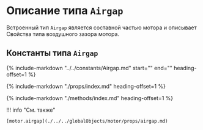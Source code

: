 # Описание типа `Airgap`
Встроенный тип `Airgap` является составной частью мотора и описывает Свойства типа воздушного зазора мотора.

## Константы типа `Airgap`
{%
    include-markdown "../../constants/Airgap.md"
    start="<!--start-->"
    end="<!--end-->"
    heading-offset=1
%}

{%
    include-markdown "./props/index.md"
    heading-offset=1
%}

{%
    include-markdown "./methods/index.md"
    heading-offset=1
%}

!!! info "См. также"

    [motor.airgap](./../../globalObjects/motor/props/airgap.md)
